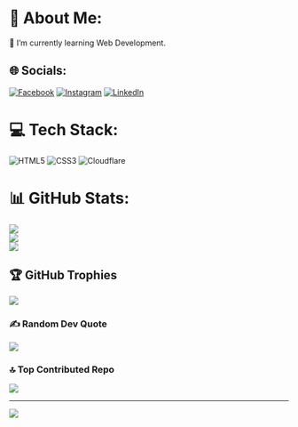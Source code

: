 # 💫 About Me:
🌱 I’m currently learning Web Development.


## 🌐 Socials:
[![Facebook](https://img.shields.io/badge/Facebook-%231877F2.svg?logo=Facebook&logoColor=white)](https://facebook.com/aaa.ryan01) [![Instagram](https://img.shields.io/badge/Instagram-%23E4405F.svg?logo=Instagram&logoColor=white)](https://instagram.com/aaa_ryan01) [![LinkedIn](https://img.shields.io/badge/LinkedIn-%230077B5.svg?logo=linkedin&logoColor=white)](https://linkedin.com/in/aaa-ryan01) 

# 💻 Tech Stack:
![HTML5](https://img.shields.io/badge/html5-%23E34F26.svg?style=for-the-badge&logo=html5&logoColor=white) ![CSS3](https://img.shields.io/badge/css3-%231572B6.svg?style=for-the-badge&logo=css3&logoColor=white) ![Cloudflare](https://img.shields.io/badge/Cloudflare-F38020?style=for-the-badge&logo=Cloudflare&logoColor=white)
# 📊 GitHub Stats:
![](https://github-readme-stats.vercel.app/api?username=QwertyMD&theme=radical&hide_border=true&include_all_commits=true&count_private=false)<br/>
![](https://github-readme-streak-stats.herokuapp.com/?user=QwertyMD&theme=radical&hide_border=true)<br/>
![](https://github-readme-stats.vercel.app/api/top-langs/?username=QwertyMD&theme=radical&hide_border=true&include_all_commits=true&count_private=false&layout=compact)

## 🏆 GitHub Trophies
![](https://github-profile-trophy.vercel.app/?username=QwertyMD&theme=radical&no-frame=true&no-bg=false&margin-w=4)

### ✍️ Random Dev Quote
![](https://quotes-github-readme.vercel.app/api?type=horizontal&theme=radical)

### 🔝 Top Contributed Repo
![](https://github-contributor-stats.vercel.app/api?username=QwertyMD&limit=5&theme=radical&combine_all_yearly_contributions=true)

---
[![](https://visitcount.itsvg.in/api?id=QwertyMD&icon=5&color=3)](https://visitcount.itsvg.in)
